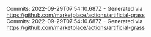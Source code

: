 Commits: 2022-09-29T07:54:10.687Z - Generated via https://github.com/marketplace/actions/artificial-grass
<br>
Commits: 2022-09-29T07:54:10.687Z - Generated via https://github.com/marketplace/actions/artificial-grass
<br>

